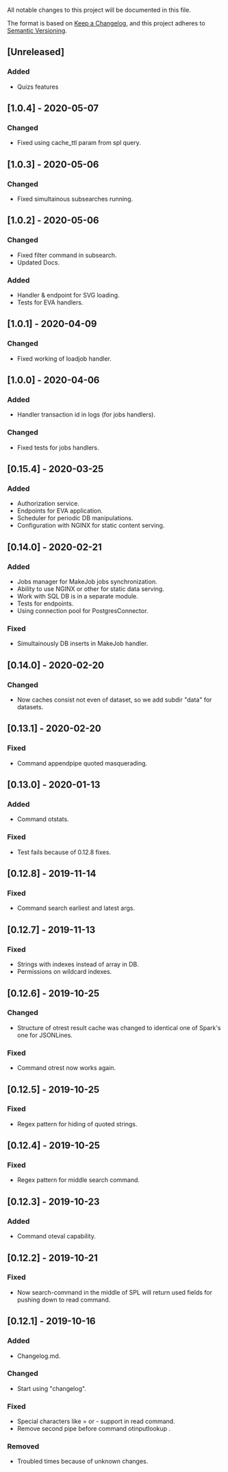 
All notable changes to this project will be documented in this file.

The format is based on [Keep a Changelog](https://keepachangelog.com/en/1.0.0/),
and this project adheres to [Semantic Versioning](https://semver.org/spec/v2.0.0.html).

## [Unreleased]

### Added
- Quizs features

## [1.0.4] - 2020-05-07
### Changed
- Fixed using cache\_ttl param from spl query.

## [1.0.3] - 2020-05-06
### Changed
- Fixed simultainous subsearches running.

## [1.0.2] - 2020-05-06
### Changed
- Fixed filter command in subsearch.
- Updated Docs.

### Added
- Handler & endpoint for SVG loading.
- Tests for EVA handlers.

## [1.0.1] - 2020-04-09
### Changed
- Fixed working of loadjob handler.

## [1.0.0] - 2020-04-06
### Added
- Handler transaction id in logs (for jobs handlers).

### Changed
- Fixed tests for jobs handlers.

## [0.15.4] - 2020-03-25
### Added
- Authorization service.
- Endpoints for EVA application.
- Scheduler for periodic DB manipulations.
- Configuration with NGINX for static content serving.

## [0.14.0] - 2020-02-21
### Added
- Jobs manager for MakeJob jobs synchronization.
- Ability to use NGINX or other for static data serving.
- Work with SQL DB is in a separate module.
- Tests for endpoints.
- Using connection pool for PostgresConnector.

### Fixed
- Simultainously DB inserts in MakeJob handler.

## [0.14.0] - 2020-02-20
### Changed
- Now caches consist not even of dataset, so we add subdir "data" for datasets.  

## [0.13.1] - 2020-02-20
### Fixed
- Command appendpipe quoted masquerading.  

## [0.13.0] - 2020-01-13
### Added
- Command otstats.

### Fixed
- Test fails because of 0.12.8 fixes.

## [0.12.8] - 2019-11-14
### Fixed
- Command search earliest and latest args.  

## [0.12.7] - 2019-11-13
### Fixed
- Strings with indexes instead of array in DB.
- Permissions on wildcard indexes.  

## [0.12.6] - 2019-10-25
###  Changed
- Structure of otrest result cache was changed to identical one of Spark's one for JSONLines.  

### Fixed
- Command otrest now works again.  

## [0.12.5] - 2019-10-25
### Fixed
- Regex pattern for hiding of quoted strings.  

## [0.12.4] - 2019-10-25
### Fixed
- Regex pattern for middle search command.  

## [0.12.3] - 2019-10-23
### Added
- Command oteval capability.  

## [0.12.2] - 2019-10-21
### Fixed
- Now search-command in the middle of SPL will return used fields for pushing down to read command.  

## [0.12.1] - 2019-10-16
### Added
- Changelog.md.

### Changed
- Start using "changelog".

### Fixed
- Special characters like = or - support in read command.
- Remove second pipe before command otinputlookup .

### Removed
- Troubled times because of unknown changes.
